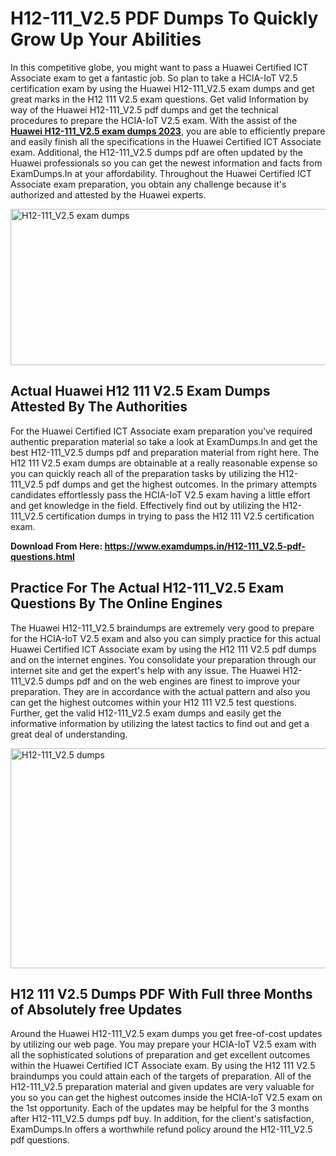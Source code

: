 <h1><strong>H12-111_V2.5 PDF Dumps To Quickly Grow Up Your Abilities</strong></h1>
<p>In this competitive globe, you might want to pass a Huawei Certified ICT Associate exam to get a fantastic job. So plan to take a HCIA-IoT V2.5 certification exam by using the Huawei H12-111_V2.5 exam dumps and get great marks in the H12 111 V2.5 exam questions. Get valid Information by way of the Huawei H12-111_V2.5 pdf dumps and get the technical procedures to prepare the HCIA-IoT V2.5 exam. With the assist of the <strong><a href="https://www.examdumps.in/H12-111_V2.5-pdf-questions.html">Huawei H12-111_V2.5 exam dumps 2023</a></strong>, you are able to efficiently prepare and easily finish all the specifications in the Huawei Certified ICT Associate exam. Additional, the H12-111_V2.5 dumps pdf are often updated by the Huawei professionals so you can get the newest information and facts from ExamDumps.In at your affordability. Throughout the Huawei Certified ICT Associate exam preparation, you obtain any challenge because it's authorized and attested by the Huawei experts.</p>
<p><img src="https://i.ibb.co/zxJwW90/Copy-of-Online-Classes-Twitter-header-post-Made-with-Poster-My-Wall-1.png" alt="H12-111_V2.5 exam dumps" width="750" height="250" /></p>
<h2><strong>Actual Huawei H12 111 V2.5 Exam Dumps Attested By The Authorities</strong></h2>
<p>For the Huawei Certified ICT Associate exam preparation you've required authentic preparation material so take a look at ExamDumps.In and get the best H12-111_V2.5 dumps pdf and preparation material from right here. The H12 111 V2.5 exam dumps are obtainable at a really reasonable expense so you can quickly reach all of the preparation tasks by utilizing the H12-111_V2.5 pdf dumps and get the highest outcomes. In the primary attempts candidates effortlessly pass the HCIA-IoT V2.5 exam having a little effort and get knowledge in the field. Effectively find out by utilizing the H12-111_V2.5 certification dumps in trying to pass the H12 111 V2.5 certification exam.</p>
<p><strong>Download From Here:&nbsp;<a href="https://www.examdumps.in/H12-111_V2.5-pdf-questions.html">https://www.examdumps.in/H12-111_V2.5-pdf-questions.html</a></strong></p>
<h2><strong>Practice For The Actual H12-111_V2.5 Exam Questions By The Online Engines</strong></h2>
<p>The Huawei H12-111_V2.5 braindumps are extremely very good to prepare for the HCIA-IoT V2.5 exam and also you can simply practice for this actual Huawei Certified ICT Associate exam by using the H12 111 V2.5 pdf dumps and on the internet engines. You consolidate your preparation through our internet site and get the expert's help with any issue. The Huawei H12-111_V2.5 dumps pdf and on the web engines are finest to improve your preparation. They are in accordance with the actual pattern and also you can get the highest outcomes within your H12 111 V2.5 test questions. Further, get the valid H12-111_V2.5 exam dumps and easily get the informative information by utilizing the latest tactics to find out and get a great deal of understanding.</p>
<p><a href="https://www.examdumps.in/H12-111_V2.5-pdf-questions.html"><img src="https://i.ibb.co/QkNtdwY/Copy-of-Zoom-Online-Classes-Facebook-Share-Po-Made-with-Poster-My-Wall-1.jpg" alt="H12-111_V2.5 dumps" width="670" height="352" /></a></p>
<h2><strong>H12 111 V2.5 Dumps PDF With Full three Months of Absolutely free Updates</strong></h2>
<p>Around the Huawei H12-111_V2.5 exam dumps you get free-of-cost updates by utilizing our web page. You may prepare your HCIA-IoT V2.5 exam with all the sophisticated solutions of preparation and get excellent outcomes within the Huawei Certified ICT Associate exam. By using the H12 111 V2.5 braindumps you could attain each of the targets of preparation. All of the H12-111_V2.5 preparation material and given updates are very valuable for you so you can get the highest outcomes inside the HCIA-IoT V2.5 exam on the 1st opportunity. Each of the updates may be helpful for the 3 months after H12-111_V2.5 dumps pdf buy. In addition, for the client's satisfaction, ExamDumps.In offers a worthwhile refund policy around the H12-111_V2.5 pdf questions.</p>
